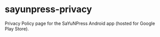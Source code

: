 # sayunpress-privacy
Privacy Policy page for the SaYuNPress Android app (hosted for Google Play Store).
